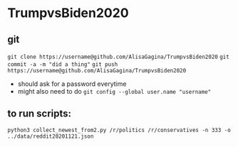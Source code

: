 # TrumpvsBiden2020

## git
`git clone https://username@github.com/AlisaGagina/TrumpvsBiden2020`
`git commit -a -m "did a thing"`
`git push https://username@github.com/AlisaGagina/TrumpvsBiden2020`
- should ask for a password everytime
- might also need to do  `git config --global user.name "username"`

## to run scripts:
 `python3 collect_newest_from2.py /r/politics /r/conservatives -n 333 -o ../data/reddit20201121.json   `
